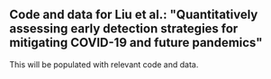 ## Code and data for Liu et al.: "Quantitatively assessing early detection strategies for mitigating COVID-19 and future pandemics"

This will be populated with relevant code and data.
